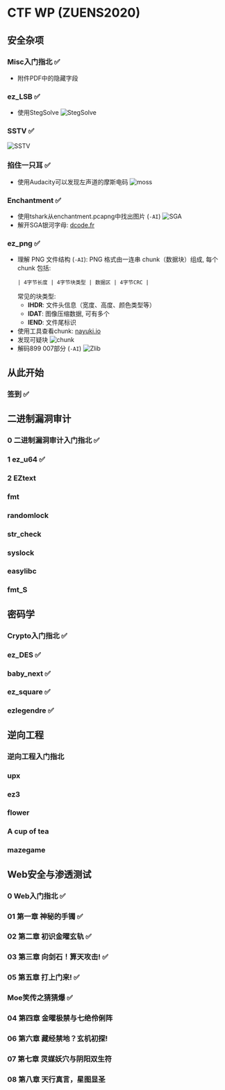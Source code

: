 # CTF WP (ZUENS2020)

## 安全杂项

### Misc入门指北 ✅
- 附件PDF中的隐藏字段

### ez_LSB ✅
- 使用StegSolve
  ![StegSolve](https://cdn.luogu.com.cn/upload/image_hosting/edtwi6vn.png?x-oss-process=image/resize,m_lfit,h_170,w_225)

### SSTV ✅
![SSTV](https://cdn.luogu.com.cn/upload/image_hosting/u4kcc7iv.png)

### 掐住一只耳 ✅
- 使用Audacity可以发现左声道的摩斯电码
  ![moss](https://cdn.luogu.com.cn/upload/image_hosting/2k7ni7yn.png?x-oss-process=image/resize,m_lfit,h_170,w_225)

### Enchantment ✅
- 使用tshark从enchantment.pcapng中找出图片 (`-AI`)
  ![SGA](https://cdn.luogu.com.cn/upload/image_hosting/082kb65a.png?x-oss-process=image/resize,m_lfit,h_170,w_225)
- 解开SGA银河字母: [dcode.fr](https://www.dcode.fr/standard-galactic-alphabet)

### ez_png ✅
- 理解 PNG 文件结构 (`-AI`):
    PNG 格式由一连串 chunk（数据块）组成, 每个 chunk 包括:
    ```
    | 4字节长度 | 4字节块类型 | 数据区 | 4字节CRC |
    ```
    常见的块类型:
    - **IHDR**: 文件头信息（宽度、高度、颜色类型等）
    - **IDAT**: 图像压缩数据, 可有多个
    - **IEND**: 文件尾标识
- 使用工具查看chunk: [nayuki.io](https://www.nayuki.io/page/png-file-chunk-inspector)
- 发现可疑块
  ![chunk](https://cdn.luogu.com.cn/upload/image_hosting/bw3glndu.png?x-oss-process=image/resize,m_lfit,h_170,w_225)
- 解码899 007部分 (`-AI`)
  ![Zlib](https://cdn.luogu.com.cn/upload/image_hosting/s1by0js1.png)

## 从此开始

### 签到 ✅

## 二进制漏洞审计

### 0 二进制漏洞审计入门指北 ✅
### 1 ez_u64 ✅
### 2 EZtext
### fmt
### randomlock
### str_check
### syslock
### easylibc
### fmt_S

## 密码学

### Crypto入门指北 ✅
### ez_DES ✅
### baby_next ✅
### ez_square ✅
### ezlegendre ✅

## 逆向工程

### 逆向工程入门指北
### upx
### ez3
### flower
### A cup of tea
### mazegame

## Web安全与渗透测试

### 0 Web入门指北 ✅
### 01 第一章 神秘的手镯 ✅
### 02 第二章 初识金曜玄轨 ✅
### 03 第三章 向剑石！算天攻击! ✅
### 05 第五章 打上门来! ✅
### Moe笑传之猜猜爆 ✅
### 04 第四章 金曜极禁与七绝伶俐阵
### 06 第六章 藏经禁地？玄机初探!
### 07 第七章 灵媒妖穴与阴阳双生符
### 08 第八章 天行真言，星图显圣

